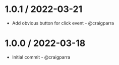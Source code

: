 1.0.1 / 2022-03-21
==================

* Add obvious button for click event - @craigparra

1.0.0 / 2022-03-18
==================

* Initial commit - @craigparra
